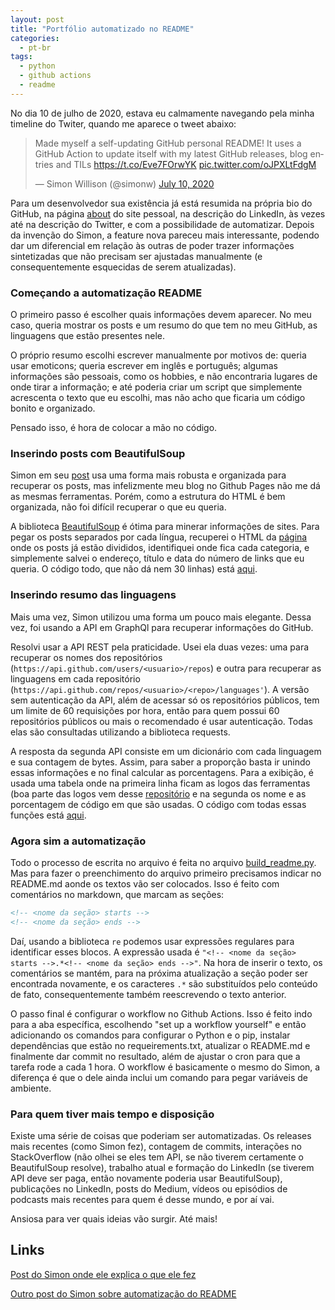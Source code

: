 ```yaml
---
layout: post
title: "Portfólio automatizado no README"
categories:
  - pt-br
tags:
  - python
  - github actions
  - readme
---
```


No dia 10 de julho de 2020, estava eu calmamente navegando pela minha timeline do Twiter, quando me aparece o tweet abaixo:

<div>
<blockquote class="twitter-tweet"><p lang="en" dir="ltr">Made myself a self-updating GitHub personal README! It uses a GitHub Action to update itself with my latest GitHub releases, blog entries and TILs <a href="https://t.co/Eve7FOrwYK">https://t.co/Eve7FOrwYK</a> <a href="https://t.co/oJPXLtFdgM">pic.twitter.com/oJPXLtFdgM</a></p>&mdash; Simon Willison (@simonw) <a href="https://twitter.com/simonw/status/1281435464474324993?ref_src=twsrc%5Etfw">July 10, 2020</a></blockquote> <script async src="https://platform.twitter.com/widgets.js" charset="utf-8"></script>
</div>

Para um desenvolvedor sua existência já está resumida na própria bio do GitHub, na página [about](https://nymarya.github.io) do site pessoal, na descrição do LinkedIn, às vezes até na descrição do Twitter, e com a possibilidade de automatizar. Depois da invenção do Simon, a feature nova pareceu mais interessante, podendo dar um diferencial em relação às outras de poder trazer informações sintetizadas que não precisam ser ajustadas manualmente (e consequentemente esquecidas de serem atualizadas).

### Começando a automatização README

O primeiro passo é escolher quais informações devem aparecer. No meu caso, queria mostrar os posts e um resumo do que tem no meu GitHub, as linguagens que estão presentes nele.

O próprio resumo escolhi escrever manualmente por motivos de: queria usar emoticons; queria escrever em inglês e português; algumas informações são pessoais, como os hobbies, e não encontraria lugares de onde tirar a informação; e até poderia criar um script que simplemente acrescenta o texto que eu escolhi, mas não acho que ficaria um código bonito e organizado.

Pensado isso, é hora de colocar a mão no código.

### Inserindo posts com BeautifulSoup

Simon em seu [post](https://simonwillison.net/2020/Jul/10/self-updating-profile-readme/) usa uma forma mais robusta e organizada para recuperar os posts, mas infelizmente meu blog no Github Pages não me dá as mesmas ferramentas. Porém, como a estrutura do HTML é bem organizada, não foi difícil recuperar o que eu queria.

A biblioteca [BeautifulSoup](https://pypi.org/project/beautifulsoup4/) é ótima para minerar informações de sites. Para pegar os posts separados por cada língua, recuperei o HTML da [página](https://nymarya.github.io/categories) onde os posts já estão divididos, identifiquei onde fica cada categoria, e simplemente salvei o endereço, título e data do número de links que eu queria. O código todo, que não dá nem 30 linhas) está [aqui](https://github.com/nymarya/nymarya/blob/master/posts.py).

### Inserindo resumo das linguagens

Mais uma vez, Simon utilizou uma forma um pouco mais elegante. Dessa vez, foi usando a API em GraphQl para recuperar informações do GitHub.

Resolvi usar a API REST pela praticidade. Usei ela duas vezes: uma para recuperar os nomes dos repositórios (`https://api.github.com/users/<usuario>/repos`) e outra para recuperar as linguagens em cada repositório (`https://api.github.com/repos/<usuario>/<repo>/languages'`). A versão sem autenticação da API, além de acessar só os repositórios públicos, tem um limite de 60 requisições por hora, então para quem possui 60 repositórios públicos ou mais o recomendado é usar autenticação. Todas elas são consultadas utilizando a biblioteca requests.

A resposta da segunda API consiste em um dicionário com cada linguagem e sua contagem de bytes. Assim, para saber a proporção basta ir unindo essas informações e no final calcular as porcentagens. Para a exibição, é usada uma tabela onde na primeira linha ficam as logos das ferramentas (boa parte das logos vem desse [repositório](https://github.com/abranhe/programming-languages-logos) e na segunda os nome e as porcentagem de código em que são usadas. O código com todas essas funções está [aqui](https://github.com/nymarya/nymarya/blob/master/repositories.py).

### Agora sim a automatização

Todo o processo de escrita no arquivo é feita no arquivo [build_readme.py](https://github.com/nymarya/nymarya/blob/master/build_readme.py). Mas para fazer o preenchimento do arquivo primeiro precisamos indicar no README.md aonde os textos vão ser colocados. Isso é feito com comentários no markdown, que marcam as seções:

```markdown
<!-- <nome da seção> starts -->
<!-- <nome da seção> ends -->
```

Daí, usando a biblioteca `re` podemos usar expressões regulares para identificar esses blocos. A expressão usada é `"<!-- <nome da seção> starts -->.*<!-- <nome da seção> ends -->"`. Na hora de inserir o texto, os comentários se mantém, para na próxima atualização a seção poder ser encontrada novamente, e os caracteres `.*` são substituídos pelo conteúdo de fato, consequentemente também reescrevendo o texto anterior.

O passo final é configurar o workflow no Github Actions. Isso é feito indo para a aba específica, escolhendo "set up a workflow yourself" e então adicionando os comandos para configurar o Python e o pip, instalar dependências que estão no requeirements.txt, atualizar o README.md e finalmente dar commit no resultado, além de ajustar o cron para que a tarefa rode a cada 1 hora. O workflow é basicamente o mesmo do Simon, a diferença é que o dele ainda inclui um comando para pegar variáveis de ambiente.

### Para quem tiver mais tempo e disposição

Existe uma série de coisas que poderiam ser automatizadas. Os releases mais recentes (como Simon fez), contagem de commits, interações no StackOverflow (não olhei se eles tem API, se não tiverem certamente o BeautifulSoup resolve), trabalho atual e formação do LinkedIn (se tiverem API deve ser paga, então novamente poderia usar BeautifulSoup), publicações no LinkedIn, posts do Medium, vídeos ou episódios de podcasts mais recentes para quem é desse mundo, e por aí vai.

Ansiosa para ver quais ideias vão surgir. Até mais!

## Links

[Post do Simon onde ele explica o que ele fez](https://simonwillison.net/2020/Jul/10/self-updating-profile-readme/)

[Outro post do Simon sobre automatização do README](https://simonwillison.net/2020/Apr/20/self-rewriting-readme/)
